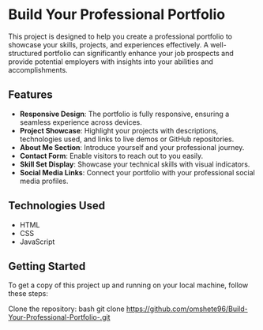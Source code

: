 # Build Your Professional Portfolio

This project is designed to help you create a professional portfolio to showcase your skills, projects, and experiences effectively. A well-structured portfolio can significantly enhance your job prospects and provide potential employers with insights into your abilities and accomplishments.

## Features

- **Responsive Design**: The portfolio is fully responsive, ensuring a seamless experience across devices.
- **Project Showcase**: Highlight your projects with descriptions, technologies used, and links to live demos or GitHub repositories.
- **About Me Section**: Introduce yourself and your professional journey.
- **Contact Form**: Enable visitors to reach out to you easily.
- **Skill Set Display**: Showcase your technical skills with visual indicators.
- **Social Media Links**: Connect your portfolio with your professional social media profiles.

## Technologies Used

- HTML
- CSS
- JavaScript

## Getting Started

To get a copy of this project up and running on your local machine, follow these steps:

Clone the repository:
bash
git clone https://github.com/omshete96/Build-Your-Professional-Portfolio-.git
